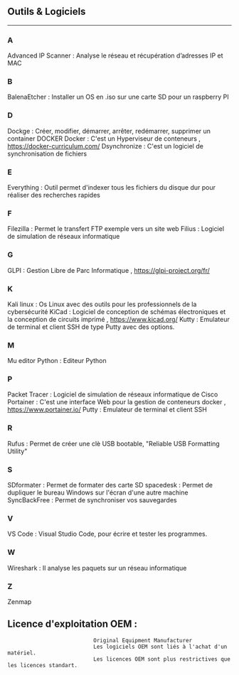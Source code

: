 ## Outils & Logiciels
------------------


### A
Advanced IP Scanner   :  Analyse le réseau et récupération d’adresses IP et MAC 
### B
BalenaEtcher          :  Installer un OS en .iso sur une carte SD pour un raspberry PI
### D
Dockge                :  Créer, modifier, démarrer, arrêter, redémarrer, supprimer un container DOCKER
Docker                :  C'est un Hyperviseur de conteneurs  , https://docker-curriculum.com/
Dsynchronize          :  C'est un logiciel de synchronisation de fichiers 
### E
Everything            :  Outil permet d'indexer tous les fichiers du disque dur pour réaliser des recherches rapides
### F
Filezilla             :  Permet le transfert FTP exemple vers un site web 
Filius                :  Logiciel de simulation de réseaux informatique
### G
GLPI                  :  Gestion Libre de Parc Informatique , https://glpi-project.org/fr/
### K
Kali linux            :  Os Linux avec des outils pour les professionnels de la cybersécurité
KiCad                 :  Logiciel de conception de schémas électroniques et la conception de circuits imprimé , https://www.kicad.org/
Kutty                 :  Emulateur de terminal et client SSH de type Putty avec des options.
###   M
Mu editor Python      :  Editeur Python
###   P
Packet Tracer         :  Logiciel de simulation de réseaux informatique de Cisco
Portainer             :  C'est une interface Web pour la gestion de conteneurs docker   , https://www.portainer.io/
Putty                 :  Emulateur de terminal et client SSH
###   R
Rufus                 :   Permet de créer une clè USB bootable, "Reliable USB Formatting Utility"
###   S
SDformater            :  Permet de formater des carte SD
spacedesk             :  Permet de dupliquer le bureau Windows sur l'écran d'une autre machine 
SyncBackFree          :  Permet de synchroniser vos sauvegardes
###   V
VS Code               :  Visual Studio Code, pour écrire et tester les programmes.
###    W
Wireshark             :  Il analyse les paquets sur un réseau informatique
###   Z
Zenmap



## Licence d'exploitation OEM :  
                               Original Equipment Manufacturer
                               Les logiciels OEM sont liés à l'achat d'un matériel.
                               Les licences OEM sont plus restrictives que les licences standart.
